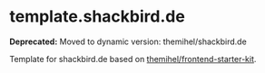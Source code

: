 # template.shackbird.de

**Deprecated:** Moved to dynamic version: themihel/shackbird.de

Template for shackbird.de based on [themihel/frontend-starter-kit](https://github.com/themihel/frontend-starter-kit).
